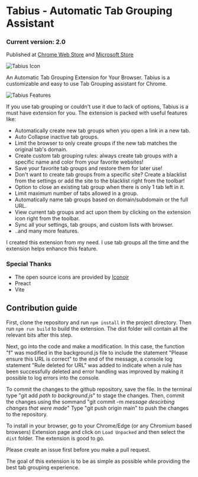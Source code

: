 # Tabius - Automatic Tab Grouping Assistant

### Current version: 2.0

Published at [Chrome Web Store](https://chrome.google.com/webstore/detail/tabius-automatic-tab-grou/enceimdjnaccoeikjobaeicfodlfnijp?hl=en) and [Microsoft Store](https://microsoftedge.microsoft.com/addons/detail/tabius-tab-grouping-ass/filcmnpmbooeiloehikfjlligcgnnibb)

![Tabius Icon](/public/icon.png "Tabius Icon")

An Automatic Tab Grouping Extension for Your Browser.
Tabius is a customizable and easy to use Tab Grouping assistant for Chrome.

![Tabius Features](/tabius-bento.png "Tabius Features")

If you use tab grouping or couldn't use it due to lack of options, Tabius is a must have extension for you.
The extension is packed with useful features like:

- Automatically create new tab groups when you open a link in a new tab.
- Auto Collapse inactive tab groups.
- Limit the browser to only create groups if the new tab matches the original tab's domain.
- Create custom tab grouping rules: always create tab groups with a specific name and color from your favorite websites!
- Save your favorite tab groups and restore them for later use!
- Don't want to create tab groups from a specific site? Create a blacklist from the settings or add the site to the blacklist right from the toolbar!
- Option to close an existing tab group when there is only 1 tab left in it.
- Limit maximum number of tabs allowed in a group.
- Automatically name tab groups based on domain/subdomain or the full URL.
- View current tab groups and act upon them by clicking on the extension icon right from the toolbar.
- Sync all your settings, tab groups, and custom lists with browser.
- ..and many more features.

I created this extension from my need. I use tab groups all the time and the extension helps enhance this feature.

### Special Thanks

- The open source icons are provided by [Iconoir](https://github.com/iconoir-icons/iconoir)
- Preact
- Vite

## Contribution guide

First, clone the repository and run `npm install` in the project directory.
Then run `npm run build` to build the extension. The dist folder will contain all the relevant bits after this step.

Next, go into the code and make a modification. In this case, the function "f" was modified in the background.js file to include the statement "Please ensure this URL is correct" to the end of the message, a console log statement "Rule deleted for URL" was added to indicate when a rule has been successfully deleted and error handling was improved by making it possible to log errors into the console.

To commit the changes to the github repository, save the file. In the terminal type "git add *path to background.js*" to stage the changes.
Then, commit the changes using the sommand "git commit -m *message descirbing changes that were made*"
Type "git push origin main" to push the changes to the repository.

To install in your browser, go to your Chrome/Edge (or any Chromium based browsers) Extension page and click on `Load Unpacked` and then select the `dist` folder.
The extension is good to go.

Please create an issue first before you make a pull request.

The goal of this extension is to be as simple as possible while providing the best tab grouping experience.
